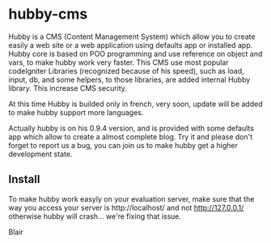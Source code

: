 hubby-cms
=========

Hubby is a CMS (Content Management System) which allow you to create easily a web site or a web application using defaults app or installed app. Hubby core is based on POO programming and use reference on object and vars, to make hubby work very faster. This CMS use most popular codeIgniter Libraries (recognized because of his speed), such as load, input, db, and some helpers, to those libraries, are added internal Hubby library. This increase CMS security.

At this time Hubby is builded only in french, very soon, update will be added to make hubby support more languages.

Actually hubby is on his 0.9.4 version, and is provided with some defaults app which allow to create a almost complete blog.
Try it and please don't forget to report us a bug, you can join us to make hubby get a higher development state.

Install
----------
To make hubby work easyly on your evaluation server, make sure that the way you access your server is http://localhost/ and not http://127.0.0.1/ otherwise hubby will crash... we're fixing that issue.

Blair
